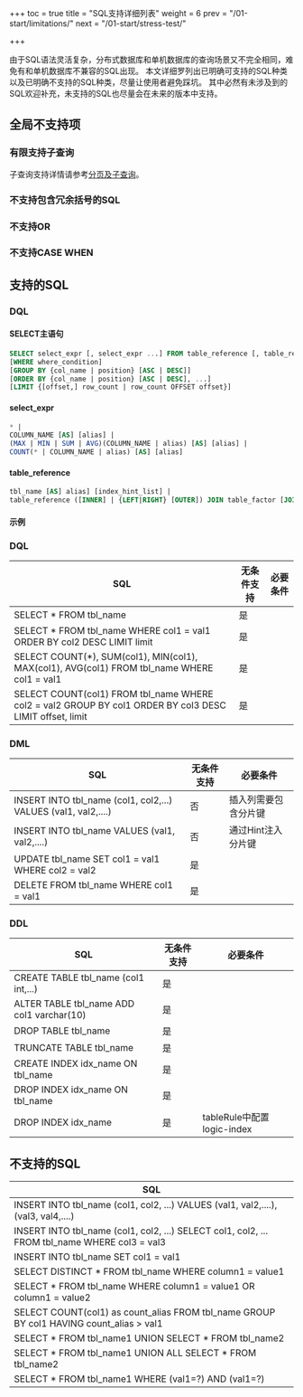 +++
toc = true
title = "SQL支持详细列表"
weight = 6
prev = "/01-start/limitations/"
next = "/01-start/stress-test/"

+++

由于SQL语法灵活复杂，分布式数据库和单机数据库的查询场景又不完全相同，难免有和单机数据库不兼容的SQL出现。
本文详细罗列出已明确可支持的SQL种类以及已明确不支持的SQL种类，尽量让使用者避免踩坑。
其中必然有未涉及到的SQL欢迎补充，未支持的SQL也尽量会在未来的版本中支持。

## 全局不支持项

### 有限支持子查询
子查询支持详情请参考[分页及子查询](/02-guide/subquery/)。

### 不支持包含冗余括号的SQL

### 不支持OR

### 不支持CASE WHEN

## 支持的SQL

### DQL

#### SELECT主语句

```sql
SELECT select_expr [, select_expr ...] FROM table_reference [, table_reference ...]
[WHERE where_condition] 
[GROUP BY {col_name | position} [ASC | DESC]] 
[ORDER BY {col_name | position} [ASC | DESC], ...] 
[LIMIT {[offset,] row_count | row_count OFFSET offset}]
```

#### select_expr

```sql
* | 
COLUMN_NAME [AS] [alias] | 
(MAX | MIN | SUM | AVG)(COLUMN_NAME | alias) [AS] [alias] | 
COUNT(* | COLUMN_NAME | alias) [AS] [alias]
```

#### table_reference

```sql
tbl_name [AS] alias] [index_hint_list] | 
table_reference ([INNER] | {LEFT|RIGHT} [OUTER]) JOIN table_factor [JOIN ON conditional_expr | USING (column_list)] | 
```

#### 示例

### DQL

| SQL                                                                                                     | 无条件支持 | 必要条件 |
| ------------------------------------------------------------------------------------------------------- | --------- | ------- |
| SELECT * FROM tbl_name                                                                                  | 是        |         |
| SELECT * FROM tbl_name WHERE col1 = val1 ORDER BY col2 DESC LIMIT limit                                 | 是        |         |
| SELECT COUNT(*), SUM(col1), MIN(col1), MAX(col1), AVG(col1) FROM tbl_name WHERE col1 = val1             | 是        |         |
| SELECT COUNT(col1) FROM tbl_name WHERE col2 = val2 GROUP BY col1 ORDER BY col3 DESC LIMIT offset, limit | 是        |         |

### DML

| SQL                                                           | 无条件支持 | 必要条件            |
| ------------------------------------------------------------- | --------- | ------------------ |
| INSERT INTO tbl_name (col1, col2,...) VALUES (val1, val2,....)| 否        | 插入列需要包含分片键  |
| INSERT INTO tbl_name VALUES (val1, val2,....)                 | 否        | 通过Hint注入分片键   |
| UPDATE tbl_name SET col1 = val1 WHERE col2 = val2             | 是        |                    |
| DELETE FROM tbl_name WHERE col1 = val1                        | 是        |                    |

### DDL

| SQL                                                           | 无条件支持 | 必要条件            |
| ------------------------------------------------------------- | --------- | ------------------ |
| CREATE TABLE tbl_name (col1 int,...)                          | 是        |                    |
| ALTER TABLE tbl_name ADD col1 varchar(10)                     | 是        |                    |
| DROP TABLE tbl_name                                           | 是        |                    |
| TRUNCATE TABLE tbl_name                                       | 是        |                    |
| CREATE INDEX idx_name ON tbl_name                             | 是        |                    |
| DROP INDEX idx_name ON tbl_name                               | 是        |                    |
| DROP INDEX idx_name                                           | 是        | tableRule中配置logic-index|

## 不支持的SQL

| SQL                                                                                           |
| --------------------------------------------------------------------------------------------- |
| INSERT INTO tbl_name (col1, col2, ...) VALUES (val1, val2,....), (val3, val4,....)            |
| INSERT INTO tbl_name (col1, col2, ...) SELECT col1, col2, ... FROM tbl_name WHERE col3 = val3 |
| INSERT INTO tbl_name SET col1 = val1                                                          |
| SELECT DISTINCT * FROM tbl_name WHERE column1 = value1                                        |
| SELECT * FROM tbl_name WHERE column1 = value1 OR column1 = value2                             |
| SELECT COUNT(col1) as count_alias FROM tbl_name GROUP BY col1 HAVING count_alias > val1       |
| SELECT * FROM tbl_name1 UNION SELECT * FROM tbl_name2                                         |
| SELECT * FROM tbl_name1 UNION ALL SELECT * FROM tbl_name2                                     |
| SELECT * FROM tbl_name1 WHERE (val1=?) AND (val1=?)                                           |
